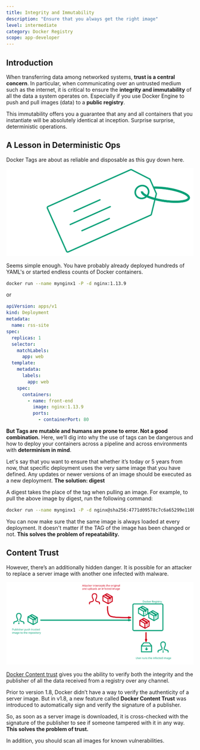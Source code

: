 ```yaml
---
title: Integrity and Immutability
description: "Ensure that you always get the right image"
level: intermediate
category: Docker Registry
scope: app-developer
---
```


## Introduction

When transferring data among networked systems, **trust is a central concern**. In particular, when communicating over an untrusted medium such as the internet, it is critical to ensure the **integrity and immutability** of all the data a system operates on. Especially if you use Docker Engine to push and pull images (data) to a **public registry**.

This immutability offers you a guarantee that any and all containers that you instantiate will be absolutely identical at inception. Surprise surprise, deterministic operations.

## A Lesson in Deterministic Ops

Docker Tags are about as reliable and disposable as this guy down here.

![docker-labels](./images/howto-content-trust.svg)

Seems simple enough. You have probably already deployed hundreds of YAML's or started endless counts of Docker containers.

```bash
docker run --name mynginx1 -P -d nginx:1.13.9
```

or

```yaml
apiVersion: apps/v1
kind: Deployment
metadata:
  name: rss-site
spec:
  replicas: 1
  selector:
    matchLabels:
      app: web
  template:
    metadata:
      labels:
        app: web
    spec:
      containers:
        - name: front-end
          image: nginx:1.13.9
          ports:
            - containerPort: 80
```

**But Tags are mutable and humans are prone to error. Not a good combination.** Here, we’ll dig into why the use of tags can be dangerous and how to deploy your containers across a pipeline and across environments with **determinism in mind**.

Let's say that you want to ensure that whether it’s today or 5 years from now, that specific deployment uses the very same image that you have defined. Any updates or newer versions of an image should be executed as a new deployment. **The solution: digest**

A digest takes the place of the tag when pulling an image. For example, to pull the above image by digest, run the following command:

```bash 
docker run --name mynginx1 -P -d nginx@sha256:4771d09578c7c6a65299e110b3ee1c0a2592f5ea2618d23e4ffe7a4cab1ce5de
```

You can now make sure that the same image is always loaded at every deployment. It doesn't matter if the TAG of the image has been changed or not. **This solves the problem of repeatability.**

## Content Trust

However, there’s an additionally hidden danger. It is possible for an attacker to replace a server image with another
one infected with malware.

![docker-content-trust](./images/howto-content-trust-replace.svg)

[Docker Content trust](https://docs.docker.com/engine/security/trust/content_trust/) gives you the ability to verify both the integrity and the publisher of all the data received from a registry over any channel.

Prior to version 1.8, Docker didn’t have a way to verify the authenticity of a server image. But in v1.8, a new feature called **Docker Content Trust** was introduced to automatically sign and verify the signature of a publisher.

So, as soon as a server image is downloaded, it is cross-checked with the signature of the publisher to see if someone tampered with it in any way. **This solves the problem of trust.**

In addition, you should scan all images for known vulnerabilities.

